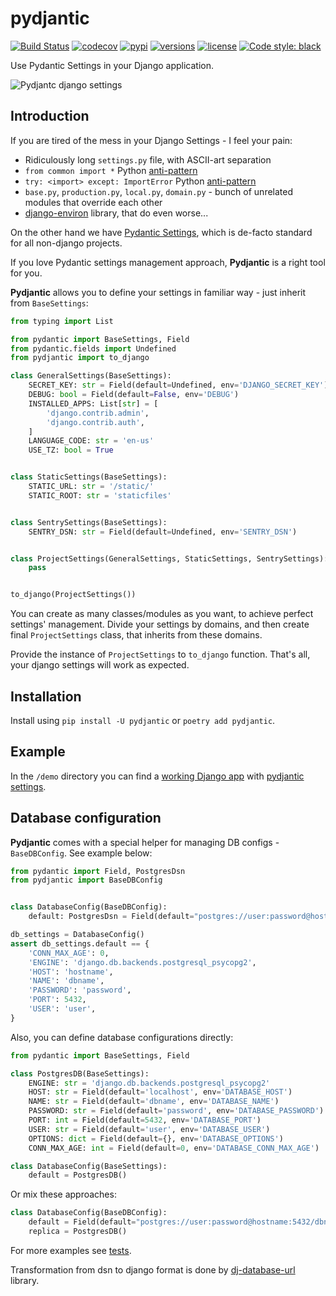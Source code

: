 # pydjantic
[![Build Status](https://github.com/ErhoSen/pydjantic/actions/workflows/main.yml/badge.svg)](https://github.com/ErhoSen/pydjantic/actions)
[![codecov](https://codecov.io/gh/ErhoSen/pydjantic/branch/master/graph/badge.svg?token=BW5A0V3CR3)](https://codecov.io/gh/ErhoSen/pydjantic)
[![pypi](https://img.shields.io/pypi/v/pydjantic.svg)](https://pypi.org/project/pydjantic/)
[![versions](https://img.shields.io/pypi/pyversions/pydjantic.svg)](https://github.com/erhosen-libs/pydjantic)
[![license](https://img.shields.io/github/license/erhosen/pydjantic.svg)](https://github.com/erhosen-libs/pydjantic/blob/master/LICENSE)
[![Code style: black](https://img.shields.io/badge/code%20style-black-000000.svg)](https://github.com/psf/black)

Use Pydantic Settings in your Django application.

![Pydjantc django settings](https://github.com/erhosen-libs/pydjantic/raw/master/images/pydjantic.png "Pydjantc django settings")

## Introduction

If you are tired of the mess in your Django Settings - I feel your pain:
* Ridiculously long `settings.py` file, with ASCII-art separation
* `from common import *` Python [anti-pattern](https://www.geeksforgeeks.org/why-import-star-in-python-is-a-bad-idea/)
* `try: <import> except: ImportError` Python [anti-pattern](https://stackoverflow.com/questions/14050281/how-to-check-if-a-python-module-exists-without-importing-it)
* `base.py`, `production.py`, `local.py`, `domain.py` - bunch of unrelated modules that override each other
* [django-environ](https://github.com/joke2k/django-environ) library, that do even worse...

On the other hand we have [Pydantic Settings](https://pydantic-docs.helpmanual.io/usage/settings/),
which is de-facto standard for all non-django projects.

If you love Pydantic settings management approach, **Pydjantic** is a right tool for you.

**Pydjantic** allows you to define your settings in familiar way - just inherit from `BaseSettings`:
```py
from typing import List

from pydantic import BaseSettings, Field
from pydantic.fields import Undefined
from pydjantic import to_django

class GeneralSettings(BaseSettings):
    SECRET_KEY: str = Field(default=Undefined, env='DJANGO_SECRET_KEY')
    DEBUG: bool = Field(default=False, env='DEBUG')
    INSTALLED_APPS: List[str] = [
        'django.contrib.admin',
        'django.contrib.auth',
    ]
    LANGUAGE_CODE: str = 'en-us'
    USE_TZ: bool = True


class StaticSettings(BaseSettings):
    STATIC_URL: str = '/static/'
    STATIC_ROOT: str = 'staticfiles'


class SentrySettings(BaseSettings):
    SENTRY_DSN: str = Field(default=Undefined, env='SENTRY_DSN')


class ProjectSettings(GeneralSettings, StaticSettings, SentrySettings):
    pass


to_django(ProjectSettings())
```
You can create as many classes/modules as you want, to achieve perfect settings' management.
Divide your settings by domains, and then create final `ProjectSettings` class, that inherits from these domains.

Provide the instance of `ProjectSettings` to `to_django` function.
That's all, your django settings will work as expected.

## Installation

Install using `pip install -U pydjantic` or `poetry add pydjantic`.

## Example
In the `/demo` directory you can find a [working Django app](https://github.com/erhosen-libs/pydjantic/tree/master/demo) with [pydjantic settings](https://github.com/erhosen-libs/pydjantic/blob/master/demo/demo/settings.py).

## Database configuration

**Pydjantic** comes with a special helper for managing DB configs - `BaseDBConfig`. See example below:
```python
from pydantic import Field, PostgresDsn
from pydjantic import BaseDBConfig


class DatabaseConfig(BaseDBConfig):
    default: PostgresDsn = Field(default="postgres://user:password@hostname:5432/dbname", env="DATABASE_URL")

db_settings = DatabaseConfig()
assert db_settings.default == {
    'CONN_MAX_AGE': 0,
    'ENGINE': 'django.db.backends.postgresql_psycopg2',
    'HOST': 'hostname',
    'NAME': 'dbname',
    'PASSWORD': 'password',
    'PORT': 5432,
    'USER': 'user',
}
```

Also, you can define database configurations directly:
```python
from pydantic import BaseSettings, Field

class PostgresDB(BaseSettings):
    ENGINE: str = 'django.db.backends.postgresql_psycopg2'
    HOST: str = Field(default='localhost', env='DATABASE_HOST')
    NAME: str = Field(default='dbname', env='DATABASE_NAME')
    PASSWORD: str = Field(default='password', env='DATABASE_PASSWORD')
    PORT: int = Field(default=5432, env='DATABASE_PORT')
    USER: str = Field(default='user', env='DATABASE_USER')
    OPTIONS: dict = Field(default={}, env='DATABASE_OPTIONS')
    CONN_MAX_AGE: int = Field(default=0, env='DATABASE_CONN_MAX_AGE')

class DatabaseConfig(BaseSettings):
    default = PostgresDB()
```

Or mix these approaches:
```python
class DatabaseConfig(BaseDBConfig):
    default = Field(default="postgres://user:password@hostname:5432/dbname")
    replica = PostgresDB()
```

For more examples see [tests](tests/test_db_config.py).

Transformation from dsn to django format is done by [dj-database-url](https://pypi.org/project/dj-database-url/) library.
